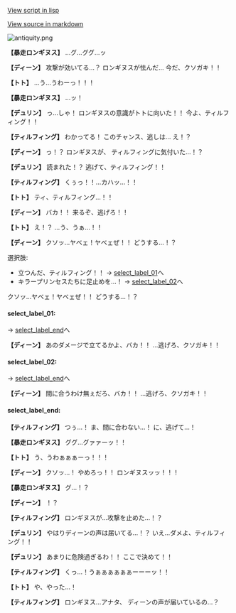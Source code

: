 [View script in lisp](../scripts/1341003.txt)

[View source in markdown](1341003.md)

![antiquity.png](../images/backgrounds/antiquity.png)

**【暴走ロンギヌス】**
…グ…ググ…ッ

**【ディーン】**
攻撃が効いてる…？
ロンギヌスが怯んだ…
今だ、クソガキ！！

**【トト】**
…う…うわーっ！！！

**【暴走ロンギヌス】**
…ッ！

**【デュリン】**
っ…しゃ！
ロンギヌスの意識がトトに向いた！！
今よ、ティルフィング！！

**【ティルフィング】**
わかってる！
このチャンス、逃しは…
え！？

**【ディーン】**
っ！？
ロンギヌスが、
ティルフィングに気付いた…！？

**【デュリン】**
読まれた！？
逃げて、ティルフィング！！

**【ティルフィング】**
くぅっ！！…カハッ…！！

**【トト】**
ティ、ティルフィング…！！

**【ディーン】**
バカ！！
来るぞ、逃げろ！！

**【トト】**
え！？
…う、うぁ…！！

**【ディーン】**
クソッ…ヤベェ！ヤベェぜ！！
どうする…！？

選択肢:
- 立つんだ、ティルフィング！！ → [select_label_01](#select_label_01)へ
- キラープリンセスたちに足止めを…！ → [select_label_02](#select_label_02)へ

クソッ…ヤベェ！ヤベェぜ！！
どうする…！？

#### select_label_01:
 → [select_label_end](#select_label_end)へ

**【ディーン】**
あのダメージで立てるかよ、バカ！！
…逃げろ、クソガキ！！

#### select_label_02:
 → [select_label_end](#select_label_end)へ

**【ディーン】**
間に合うわけ無ぇだろ、バカ！！
…逃げろ、クソガキ！！

#### select_label_end:

**【ティルフィング】**
つぅ…！
ま、間に合わない…！
に、逃げて…！

**【暴走ロンギヌス】**
ググ…グァァーッ！！

**【トト】**
う、うわぁぁぁーっ！！！

**【ディーン】**
クソッ…！
やめろっ！！
ロンギヌスッッ！！！

**【暴走ロンギヌス】**
グ…！？

**【ディーン】**
！？

**【ティルフィング】**
ロンギヌスが…攻撃を止めた…！？

**【デュリン】**
やはりディーンの声は届いてる…！？
いえ…ダメよ、ティルフィング！！

**【デュリン】**
あまりに危険過ぎるわ！！
ここで決めて！！

**【ティルフィング】**
くっ…！うぁぁぁぁぁぁーーーッ！！

**【トト】**
や、やった…！

**【ティルフィング】**
ロンギヌス…アナタ、
ディーンの声が届いているの…？